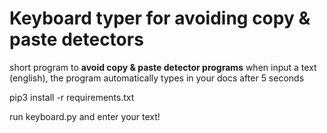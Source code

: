 # Keyboard typer for avoiding copy & paste detectors

short program to **avoid copy & paste detector programs**
when input a text (english), the program automatically types in your docs after 5 seconds

pip3 install -r requirements.txt

run keyboard.py and enter your text!
